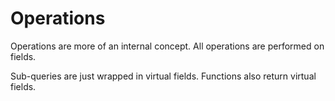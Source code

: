 # Operations

Operations are more of an internal concept.  All operations are performed on fields.

Sub-queries are just wrapped in virtual fields.
Functions also return virtual fields.


